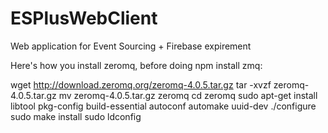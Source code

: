 ESPlusWebClient
===============

Web application for Event Sourcing + Firebase expirement


Here's how you install zeromq, before doing npm install zmq:

wget http://download.zeromq.org/zeromq-4.0.5.tar.gz
tar -xvzf zeromq-4.0.5.tar.gz
mv zeromq-4.0.5.tar.gz zeromq
cd zeromq
sudo apt-get install libtool pkg-config build-essential autoconf automake uuid-dev
./configure
sudo make install
sudo ldconfig
